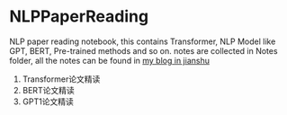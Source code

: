# NLPPaperReading
NLP paper reading notebook, this contains Transformer, NLP Model like GPT, BERT, Pre-trained methods and so on.
notes are collected in Notes folder, all the notes can be found in [my blog in jianshu](https://www.jianshu.com/u/1438cea749b7)
1. Transformer论文精读
2. BERT论文精读
3. GPT1论文精读